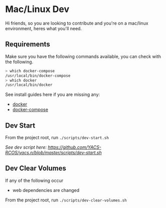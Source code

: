 # Mac/Linux Dev

Hi friends, so you are looking to contribute and you're on a mac/linux
environment, heres what you'll need.

## Requirements

Make sure you have the following commands available, you can check with the
following.

```sh
> which docker-compose
/usr/local/bin/docker-compose
> which docker
/usr/local/bin/docker
```

See install guides here if you are missing any:

- [docker](https://docs.docker.com/get-docker/)
- [docker-compose](https://docs.docker.com/compose/install/)

## Dev Start

From the project root, run `./scripts/dev-start.sh`

_See dev script here: https://github.com/YACS-RCOS/yacs.n/blob/master/scripts/dev-start.sh_

## Dev Clear Volumes

If any of the following occur

- web dependencies are changed

From the project root, run `./scripts/dev-clear-volumes.sh`
